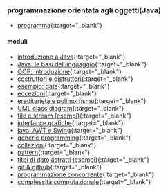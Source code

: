 ### programmazione orientata agli oggetti(Java)
- [programma](http://albertoferrari.github.io/informatica/lezioni4/c4-00-programma.pdf){:target="_blank"}

#### moduli
- [introduzione a Java](http://albertoferrari.github.io/informatica/lezioni4/c4-01-Java_introduzione.pdf){:target="_blank"}
- [Java: le basi del linguaggio](http://albertoferrari.github.io/informatica/lezioni4/c4-02-Java_basi_del_linguaggio.pdf){:target="_blank"}
- [OOP: introduzione](http://albertoferrari.github.io/informatica/lezioni4/c4-03-OOP_intruduzione.pdf){:target="_blank"}
- [costruttori e distruttori](http://albertoferrari.github.io/informatica/lezioni4/c4-04-costruttori_distruttori.pdf){:target="_blank"}
- [esempio: date](http://albertoferrari.github.io/informatica/lezioni4/c4-04a-package.pdf){:target="_blank"}
- [eccezioni](http://albertoferrari.github.io/informatica/lezioni4/c4-05-eccezioni.pdf){:target="_blank"}
- [ereditarietà e polimorfismo](http://albertoferrari.github.io/informatica/lezioni4/c4-06-ereditarieta_polimorfismo.pdf){:target="_blank"}
- [UML class diagram](http://albertoferrari.github.io/informatica/lezioni4/c4-07-OOD.pdf){:target="_blank"}
- [file e stream (esempi)](http://albertoferrari.github.io/informatica/lezioni4/c4-08-file.pdf){:target="_blank"}
- [interfacce grafiche](http://albertoferrari.github.io/informatica/lezioni4/c4-10-interfacce_grafiche.pdf){:target="_blank"}
- [java: AWT e Swing](http://albertoferrari.github.io/informatica/lezioni4/c4-11-JavaAWT&Swing.pdf){:target="_blank"}
- [generic programming](https://albertoferrari.github.io/generics/){:target="_blank"}
- [collezioni](http://albertoferrari.github.io/informatica/lezioni4/c4-12-collezioni.pdf){:target="_blank"}
- [pattern](http://albertoferrari.github.io/informatica/lezioni4/c4-13-pattern.pdf){:target="_blank"}
- [titpi di dato astratti (esempi)](http://albertoferrari.github.io/informatica/lezioni4/c4-14-tipi_astratti.pdf){:target="_blank"}
- [git & github](http://albertoferrari.github.io/informatica/lezioni4/c4-15-git.pdf){:target="_blank"}
- [programmazione concorrente](http://albertoferrari.github.io/informatica/lezioni4/c4-19-programmazione_concorrente.pdf){:target="_blank"}
- [complessità computazionale](http://albertoferrari.github.io/informatica/lezioni4/c4-20-complessita_computazionale.pdf){:target="_blank"}
